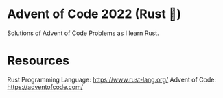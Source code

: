 # Advent of Code 2022 (Rust :crab:)

Solutions of Advent of Code Problems as I learn Rust.

# Resources

Rust Programming Language: https://www.rust-lang.org/
Advent of Code: https://adventofcode.com/
